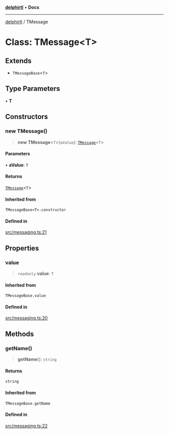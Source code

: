 [**delphirtl**](../README.md) • **Docs**

***

[delphirtl](../globals.md) / TMessage

# Class: TMessage\<T\>

## Extends

- `TMessageBase`\<`T`\>

## Type Parameters

• **T**

## Constructors

### new TMessage()

> **new TMessage**\<`T`\>(`aValue`): [`TMessage`](TMessage.md)\<`T`\>

#### Parameters

• **aValue**: `T`

#### Returns

[`TMessage`](TMessage.md)\<`T`\>

#### Inherited from

`TMessageBase<T>.constructor`

#### Defined in

[src/messaging.ts:21](https://github.com/chuacw/delphirtl/blob/6aa69946480948177da786cf3f6d1a4c3cea17f9/src/messaging.ts#L21)

## Properties

### value

> `readonly` **value**: `T`

#### Inherited from

`TMessageBase.value`

#### Defined in

[src/messaging.ts:20](https://github.com/chuacw/delphirtl/blob/6aa69946480948177da786cf3f6d1a4c3cea17f9/src/messaging.ts#L20)

## Methods

### getName()

> **getName**(): `string`

#### Returns

`string`

#### Inherited from

`TMessageBase.getName`

#### Defined in

[src/messaging.ts:22](https://github.com/chuacw/delphirtl/blob/6aa69946480948177da786cf3f6d1a4c3cea17f9/src/messaging.ts#L22)
